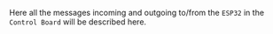 Here all the messages incoming and outgoing to/from the `ESP32` in the `Control Board` will be described here.